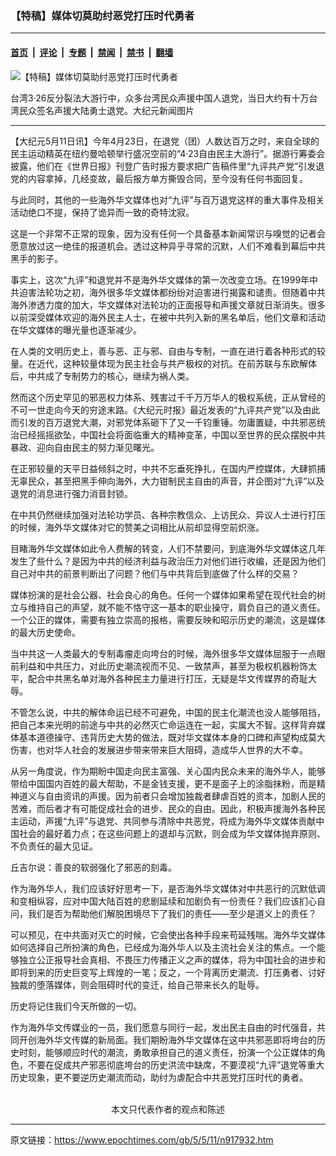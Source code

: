### 【特稿】媒体切莫助纣恶党打压时代勇者

---

#### [首页](../../../..?n917932) &nbsp;|&nbsp; [评论](../../../../../epoch-comment?n917932) &nbsp;|&nbsp; [专题](../../../../../epoch-special?n917932) &nbsp;|&nbsp; [禁闻](../../../../../epoch-news?n917932) &nbsp;|&nbsp; [禁书](../../../../../books?n917932) &nbsp;|&nbsp; [翻墙](https://github.com/gfw-breaker/nogfw/blob/master/README.md?n917932)


<div><img alt="【特稿】媒体切莫助纣恶党打压时代勇者" class="attachment-djy_600_400 size-djy_600_400 wp-post-image" src="https://i.epochtimes.com/assets/uploads/2005/05/505113307789-600x400.jpg"/>
<div class="caption">
 <p>
  台湾3·26反分裂法大游行中，众多台湾民众声援中国人退党，当日大约有十万台湾民众签名声援大陆勇士退党。大纪元新闻图片
 </p>
</div></div><hr/><div class="post_content" id="artbody" itemprop="articleBody">
 <!-- article content begin -->
 <p>
  【大纪元5月11日讯】今年4月23日，在退党（团）人数达百万之时，来自全球的民主运动精英在纽约曼哈顿举行盛况空前的“4·23自由民主大游行”。据游行筹委会披露，他们在《世界日报》刊登广告时报方要求把广告稿件里“九评共产党”引发退党的内容拿掉，几经变故，最后报方单方撕毁合同，至今没有任何书面回复。
 </p>
 <p>
  与此同时，其他的一些海外华文媒体也对“九评”与百万退党这样的重大事件及相关活动绝口不提，保持了诡异而一致的奇特沈寂。
 </p>
 <p>
  这是一个非常不正常的现象，因为没有任何一个具备基本新闻常识与嗅觉的记者会愿意放过这一绝佳的报道机会。透过这种异乎寻常的沉默，人们不难看到幕后中共黑手的影子。
 </p>
 <p>
  事实上，这次“九评”和退党并不是海外华文媒体的第一次改变立场。在1999年中共迫害法轮功之初，海外很多华文媒体都纷纷对迫害进行揭露和谴责。但随着中共海外渗透力度的加大，华文媒体对法轮功的正面报导和声援文章就日渐消失。很多以前深受媒体欢迎的海外民主人士，在被中共列入新的黑名单后，他们文章和活动在华文媒体的曝光量也逐渐减少。
 </p>
 <p>
  在人类的文明历史上，善与恶、正与邪、自由与专制，一直在进行着各种形式的较量。在近代，这种较量体现为民主社会与共产极权的对抗。在前苏联与东欧解体后，中共成了专制势力的核心，继续为祸人类。
 </p>
 <p>
  然而这个历史罕见的邪恶权力体系、残害过千千万万华人的极权系统，正从曾经的不可一世走向今天的穷途末路。《大纪元时报》最近发表的“九评共产党”以及由此而引发的百万退党大潮，对邪党体系砸下了又一千钧重锤。勿庸置疑，中共邪恶统治已经摇摇欲坠，中国社会将面临重大的精神变革，中国以至世界的民众摆脱中共暴政、迎向自由民主的努力渐见曙光。
 </p>
 <p>
  在正邪较量的天平日益倾斜之时，中共不忘垂死挣扎，在国内严控媒体，大肆抓捕无辜民众，甚至把黑手伸向海外，大力钳制民主自由的声音，并企图对“九评”以及退党的消息进行强力消音封锁。
 </p>
 <p>
  在中共仍然继续加强对法轮功学员、各种宗教信众、上访民众、异议人士进行打压的时候，海外华文媒体对它的赞美之词相比从前却显得空前炽涨。
 </p>
 <p>
  目睹海外华文媒体如此令人费解的转变，人们不禁要问，到底海外华文媒体这几年发生了些什么？是因为中共的经济利益与政治压力对他们进行收编，还是因为他们自己对中共的前景判断出了问题？他们与中共背后到底做了什么样的交易？
 </p>
 <p>
  媒体扮演的是社会公器、社会良心的角色。任何一个媒体如果希望在现代社会的树立与维持自己的声望，就不能不恪守这一基本的职业操守，肩负自己的道义责任。一个公正的媒体，需要有独立崇高的报格，需要反映和昭示历史的潮流，这是媒体的最大历史使命。
 </p>
 <p>
  当中共这一人类最大的专制毒瘤走向垮台的时候，海外很多华文媒体屈服于一点眼前利益和中共压力，对此历史潮流视而不见、一致禁声，甚至为极权机器粉饰太平，配合中共黑名单对海外各种民主力量进行打压，无疑是华文传媒界的奇耻大辱。
 </p>
 <p>
  不管怎么说，中共的解体命运已经不可避免，中国的民主化潮流也没人能够阻挡，把自己本来光明的前途与中共的必然灭亡命运连在一起，实属大不智。这样背弃媒体基本道德操守、违背历史大势的做法，既对华文媒体本身的口碑和声望构成莫大伤害，也对华人社会的发展进步带来带来巨大阻碍，造成华人世界的大不幸。
 </p>
 <p>
  从另一角度说，作为期盼中国走向民主富强、关心国内民众未来的海外华人，能够带给中国国内百姓的最大帮助，不是金钱支援，更不是面子上的涂脂抹粉，而是精神道义与自由资讯的声援。因为前者只会增加独裁者肆虐百姓的资本，加剧人民的苦难，而后者才有可能促成社会的进步、民众的自由。因此，积极声援海外各种民主运动，声援“九评”与退党、共同参与清除中共恶党，将成为海外华文媒体贡献中国社会的最好着力点；在这些问题上的退却与沉默，则会成为华文媒体抛弃原则、不负责任的最大见证。
 </p>
 <p>
  丘吉尔说：善良的软弱强化了邪恶的刻毒。
 </p>
 <p>
  作为海外华人，我们应该好好思考一下，是否海外华文媒体对中共恶行的沉默低调和变相纵容，应对中国大陆百姓的悲剧延续和加剧负有一份责任？我们应该扪心自问，我们是否为帮助他们解脱困境尽下了我们的责任――至少是道义上的责任？
 </p>
 <p>
  可以预见，在中共面对灭亡的时候，它会使出各种手段来苟延残喘。海外华文媒体如何选择自己所扮演的角色，已经成为海外华人以及主流社会关注的焦点。一个能够独立公正报导社会真相、不畏压力传播正义之声的媒体，将为中国社会的进步和即将到来的历史巨变写上辉煌的一笔；反之，一个背离历史潮流、打压勇者、讨好独裁的堕落媒体，则会阻碍时代的变迁，给自己带来长久的耻辱。
 </p>
 <p>
  历史将记住我们今天所做的一切。
 </p>
 <p>
  作为海外华文传媒业的一员，我们愿意与同行一起，发出民主自由的时代强音，共同开创海外华文传媒的新局面。我们期盼海外华文媒体在这中共邪恶即将垮台的历史时刻，能够顺应时代的潮流，勇敢承担自己的道义责任，扮演一个公正媒体的角色，不要在促成共产邪恶彻底垮台的历史洪流中缺席，不要漠视“九评”退党等重大历史现象，更不要逆历史潮流而动，助纣为虐配合中共恶党打压时代的勇者。
  <br/>
  <font color="#ffffff">
   (http://www.dajiyuan.com)
  </font>
  <br/>
  <center>
   <font class="GY16">
    本文只代表作者的观点和陈述
   </font>
  </center>
 </p>
 <!-- article content end -->
 <div id="below_article_ad">
 </div>
</div>


---

原文链接：https://www.epochtimes.com/gb/5/5/11/n917932.htm